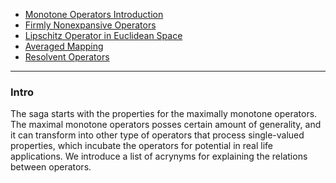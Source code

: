 - [Monotone Operators Introduction](Monotone%20Operators%20Introduction.md)
- [Firmly Nonexpansive Operators](Firmly%20Nonexpansive%20Operators.md)
- [Lipschitz Operator in Euclidean Space](Lipschitz%20Operator%20in%20Euclidean%20Space.md)
- [Averaged Mapping](Averaged%20Mapping.md)
- [Resolvent Operators](Resolvent%20Operators.md)

---
### **Intro**

The saga starts with the properties for the maximally monotone operators. 
The maximal monotone operators posses certain amount of generality, and it can transform into other type of operators that process single-valued properties, which incubate the operators for potential in real life applications. 
We introduce a list of acrynyms for explaining the relations between operators. 

